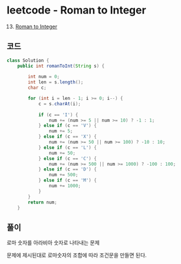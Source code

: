 # leetcode - Roman to Integer
13. [Roman to Integer](https://leetcode.com/problems/roman-to-integer/)

## 코드
```java
class Solution {
	public int romanToInt(String s) {
		
		int num = 0;
		int len = s.length();
		char c;

		for (int i = len - 1; i >= 0; i--) {
			c = s.charAt(i);
			
			if (c == 'I') {
				num += (num >= 5 || num >= 10) ? -1 : 1;
			} else if (c == 'V') {
				num += 5;
			} else if (c == 'X') {
				num += (num >= 50 || num >= 100) ? -10 : 10;
			} else if (c == 'L') {
				num += 50;
			} else if (c == 'C') {
				num += (num >= 500 || num >= 1000) ? -100 : 100;
			} else if (c == 'D') {
				num += 500;
			} else if (c == 'M') {
				num += 1000;
			}
		}
		return num;
	} 
```

## 풀이
로마 숫자를 아라비아 숫자로 나타내는 문제

문제에 제시된대로 로마숫자의 조합에 따라 조건문을 만들면 된다.

